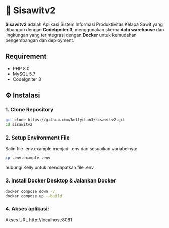 # 🌴 Sisawitv2

**Sisawitv2** adalah Aplikasi Sistem Informasi Produktivitas Kelapa Sawit yang dibangun dengan **CodeIgniter 3**, menggunakan skema **data warehouse** dan lingkungan yang terintegrasi dengan **Docker** untuk kemudahan pengembangan dan deployment.

## Requirement
- PHP 8.0
- MySQL 5.7
- CodeIgniter 3

## ⚙️ Instalasi

### 1. Clone Repository

```bash
git clone https://github.com/kellychan3/sisawitv2.git
cd sisawitv2
```

### 2. Setup Environment File
Salin file .env.example menjadi .env dan sesuaikan variabelnya:
```bash
cp .env.example .env
```
hubungi Kelly untuk mendapatkan file .env

### 3. Install Docker Desktop & Jalankan Docker
```bash
docker compose down -v
docker compose up --build
```

### 4. Akses aplikasi:
Akses URL http://localhost:8081
